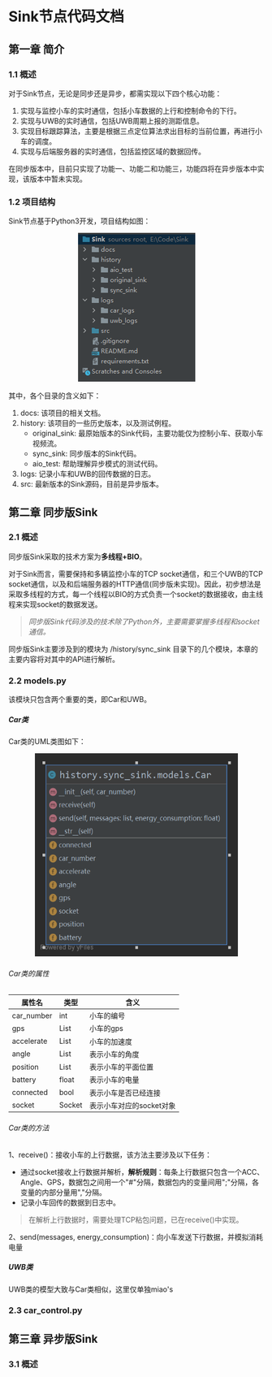 # Sink节点代码文档

## 第一章 简介

### 1.1 概述

对于Sink节点，无论是同步还是异步，都需实现以下四个核心功能：
1. 实现与监控小车的实时通信，包括小车数据的上行和控制命令的下行。
2. 实现与UWB的实时通信，包括UWB周期上报的测距信息。
3. 实现目标跟踪算法，主要是根据三点定位算法求出目标的当前位置，再进行小车的调度。
4. 实现与后端服务器的实时通信，包括监控区域的数据回传。

在同步版本中，目前只实现了功能一、功能二和功能三，功能四将在异步版本中实现，该版本中暂未实现。

### 1.2 项目结构

Sink节点基于Python3开发，项目结构如图：
<div align="center"> <img src="./pictures/项目结构.png"/> </div>

其中，各个目录的含义如下：
1. docs: 该项目的相关文档。
2. history: 该项目的一些历史版本，以及测试例程。
    * original_sink: 最原始版本的Sink代码，主要功能仅为控制小车、获取小车视频流。
    * sync_sink: 同步版本的Sink代码。
    * aio_test: 帮助理解异步模式的测试代码。
3. logs: 记录小车和UWB的回传数据的日志。
4. src: 最新版本的Sink源码，目前是异步版本。

## 第二章 同步版Sink

### 2.1 概述

同步版Sink采取的技术方案为**多线程+BIO**。

对于Sink而言，需要保持和多辆监控小车的TCP socket通信，和三个UWB的TCP socket通信，以及和后端服务器的HTTP通信(同步版未实现)。因此，初步想法是采取多线程的方式，每一个线程以BIO的方式负责一个socket的数据接收，由主线程来实现socket的数据发送。

> *同步版Sink代码涉及的技术除了Python外，主要需要掌握多线程和socket通信。*

同步版Sink主要涉及到的模块为 /history/sync_sink 目录下的几个模块，本章的主要内容将对其中的API进行解析。

### 2.2 models.py

该模块只包含两个重要的类，即Car和UWB。

##### Car类

Car类的UML类图如下：

<div align="center"> <img src="./pictures/history.sync_sink.models.car.png" width="400px" height="400px"/></div>

###### Car类的属性

| 属性名     | 类型   | 含义                     |
| ---------- | ------ | ------------------------ |
| car_number | int    | 小车的编号               |
| gps        | List   | 小车的gps                |
| accelerate | List   | 小车的加速度             |
| angle      | List   | 表示小车的角度           |
| position   | List   | 表示小车的平面位置       |
| battery    | float  | 表示小车的电量           |
| connected  | bool   | 表示小车是否已经连接     |
| socket     | Socket | 表示小车对应的socket对象 |

###### Car类的方法
1、receive()：接收小车的上行数据，该方法主要涉及以下任务：

* 通过socket接收上行数据并解析，**解析规则**：每条上行数据只包含一个ACC、Angle、GPS，数据包之间用一个"#"分隔，数据包内的变量间用";"分隔，各变量的内部分量用","分隔。
* 记录小车回传的数据到日志中。

> 在解析上行数据时，需要处理TCP粘包问题，已在receive()中实现。

2、send(messages, energy_consumption)：向小车发送下行数据，并模拟消耗电量

##### UWB类
UWB类的模型大致与Car类相似，这里仅单独miao's

### 2.3 car_control.py



## 第三章 异步版Sink

### 3.1 概述



